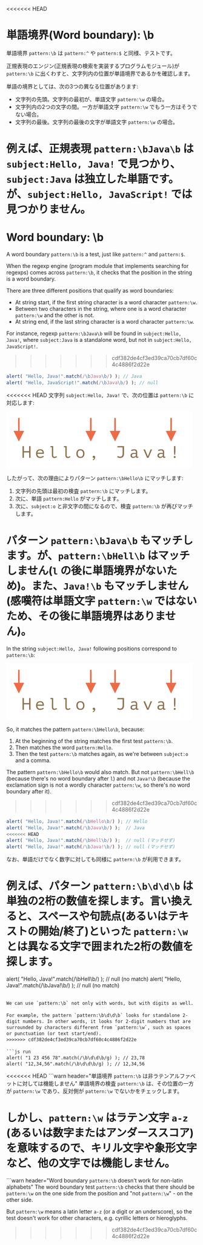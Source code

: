 <<<<<<< HEAD
# 単語境界(Word boundary): \b

単語境界 `pattern:\b` は `pattern:^` や `pattern:$` と同様、テストです。

正規表現のエンジン(正規表現の検索を実装するプログラムモジュール)が `pattern:\b` に出くわすと、文字列内の位置が単語境界であるかを確認します。

単語の境界としては、次の3つの異なる位置があります:

- 文字列の先頭。文字列の最初が、単語文字 `pattern:\w` の場合。
- 文字列内の2つの文字の間。一方が単語文字 `pattern:\w` でもう一方はそうでない場合。
- 文字列の最後。文字列の最後の文字が単語文字 `pattern:\w` の場合。

例えば、正規表現 `pattern:\bJava\b` は `subject:Hello, Java!` で見つかり、`subject:Java` は独立した単語です。が、`subject:Hello, JavaScript!` では見つかりません。
=======
# Word boundary: \b

A word boundary `pattern:\b` is a test, just like `pattern:^` and `pattern:$`.

When the regexp engine (program module that implements searching for regexps) comes across `pattern:\b`, it checks that the position in the string is a word boundary.

There are three different positions that qualify as word boundaries:

- At string start, if the first string character is a word character `pattern:\w`.
- Between two characters in the string, where one is a word character `pattern:\w` and the other is not.
- At string end, if the last string character is a word character `pattern:\w`.

For instance, regexp `pattern:\bJava\b` will be found in `subject:Hello, Java!`, where `subject:Java` is a standalone word, but not in `subject:Hello, JavaScript!`.
>>>>>>> cdf382de4cf3ed39ca70cb7df60c4c4886f2d22e

```js run
alert( "Hello, Java!".match(/\bJava\b/) ); // Java
alert( "Hello, JavaScript!".match(/\bJava\b/) ); // null
```

<<<<<<< HEAD
文字列 `subject:Hello, Java!` で、次の位置は `pattern:\b` に対応します:

![](hello-java-boundaries.svg)

したがって、次の理由によりパターン `pattern:\bHello\b` にマッチします:

1. 文字列の先頭は最初の検査 `pattern:\b` にマッチします。
2. 次に、単語 `pattern:Hello` がマッチします。
3. 次に、`subject:o` と非文字の間になるので、検査 `pattern:\b` が再びマッチします。

パターン `pattern:\bJava\b` もマッチします。が、`pattern:\bHell\b` はマッチしません(`l` の後に単語境界がないため)。また、`Java!\b` もマッチしません(感嘆符は単語文字 `pattern:\w` ではないため、その後に単語境界はありません)。
=======
In the string `subject:Hello, Java!` following positions correspond to `pattern:\b`:

![](hello-java-boundaries.svg)

So, it matches the pattern `pattern:\bHello\b`, because:

1. At the beginning of the string matches the first test `pattern:\b`.
2. Then matches the word `pattern:Hello`.
3. Then the test `pattern:\b` matches again, as we're between `subject:o` and a comma.

The pattern `pattern:\bHello\b` would also match. But not `pattern:\bHell\b` (because there's no word boundary after `l`) and not `Java!\b` (because the exclamation sign is not a wordly character `pattern:\w`, so there's no word boundary after it).
>>>>>>> cdf382de4cf3ed39ca70cb7df60c4c4886f2d22e

```js run
alert( "Hello, Java!".match(/\bHello\b/) ); // Hello
alert( "Hello, Java!".match(/\bJava\b/) );  // Java
<<<<<<< HEAD
alert( "Hello, Java!".match(/\bHell\b/) );  // null (マッチせず)
alert( "Hello, Java!".match(/\bJava!\b/) ); // null (マッチせず)
```

なお、単語だけでなく数字に対しても同様に `pattern:\b` が利用できます。

例えば、パターン `pattern:\b\d\d\b` は単独の2桁の数値を探します。言い換えると、スペースや句読点(あるいはテキストの開始/終了)といった `pattern:\w` とは異なる文字で囲まれた2桁の数値を探します。
=======
alert( "Hello, Java!".match(/\bHell\b/) );  // null (no match)
alert( "Hello, Java!".match(/\bJava!\b/) ); // null (no match)
```

We can use `pattern:\b` not only with words, but with digits as well.

For example, the pattern `pattern:\b\d\d\b` looks for standalone 2-digit numbers. In other words, it looks for 2-digit numbers that are surrounded by characters different from `pattern:\w`, such as spaces or punctuation (or text start/end).
>>>>>>> cdf382de4cf3ed39ca70cb7df60c4c4886f2d22e

```js run
alert( "1 23 456 78".match(/\b\d\d\b/g) ); // 23,78
alert( "12,34,56".match(/\b\d\d\b/g) ); // 12,34,56
```

<<<<<<< HEAD
```warn header="単語境界 `pattern:\b` は非ラテンアルファベットに対しては機能しません"
単語境界の検査 `pattern:\b` は、その位置の一方が `pattern:\w` であり、反対側が `pattern:\w` でないかをチェックします。

しかし、`pattern:\w` はラテン文字 `a-z` (あるいは数字またはアンダーススコア)を意味するので、キリル文字や象形文字など、他の文字では機能しません。
=======
```warn header="Word boundary `pattern:\b` doesn't work for non-latin alphabets"
The word boundary test `pattern:\b` checks that there should be `pattern:\w` on the one side from the position and "not `pattern:\w`" - on the other side.

But `pattern:\w` means a latin letter `a-z` (or a digit or an underscore), so the test doesn't work for other characters, e.g. cyrillic letters or hieroglyphs.
>>>>>>> cdf382de4cf3ed39ca70cb7df60c4c4886f2d22e
```
